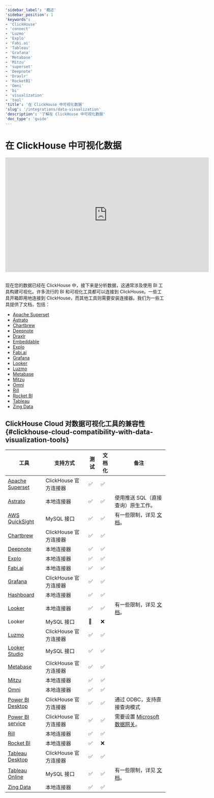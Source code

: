 ```yaml
---
'sidebar_label': '概述'
'sidebar_position': 1
'keywords':
- 'ClickHouse'
- 'connect'
- 'Luzmo'
- 'Explo'
- 'Fabi.ai'
- 'Tableau'
- 'Grafana'
- 'Metabase'
- 'Mitzu'
- 'superset'
- 'Deepnote'
- 'Draxlr'
- 'RocketBI'
- 'Omni'
- 'bi'
- 'visualization'
- 'tool'
'title': '在 ClickHouse 中可视化数据'
'slug': '/integrations/data-visualization'
'description': '了解在 ClickHouse 中可视化数据'
'doc_type': 'guide'
---
```



# 在 ClickHouse 中可视化数据

<div class='vimeo-container'>
<iframe
   src="https://player.vimeo.com/video/754460217?h=3dcae2e1ca"
   width="640"
   height="360"
   frameborder="0"
   allow="autoplay; fullscreen; picture-in-picture"
   allowfullscreen>
</iframe>
</div>

<br/>

现在您的数据已经在 ClickHouse 中，接下来是分析数据，这通常涉及使用 BI 工具构建可视化。许多流行的 BI 和可视化工具都可以连接到 ClickHouse。一些工具开箱即用地连接到 ClickHouse，而其他工具则需要安装连接器。我们为一些工具提供了文档，包括：

- [Apache Superset](./superset-and-clickhouse.md)
- [Astrato](./astrato-and-clickhouse.md)
- [Chartbrew](./chartbrew-and-clickhouse.md)
- [Deepnote](./deepnote.md)
- [Draxlr](./draxlr-and-clickhouse.md)
- [Embeddable](./embeddable-and-clickhouse.md)
- [Explo](./explo-and-clickhouse.md)
- [Fabi.ai](./fabi-and-clickhouse.md)
- [Grafana](./grafana/index.md)
- [Looker](./looker-and-clickhouse.md)
- [Luzmo](./luzmo-and-clickhouse.md)
- [Metabase](./metabase-and-clickhouse.md)
- [Mitzu](./mitzu-and-clickhouse.md)
- [Omni](./omni-and-clickhouse.md)
- [Rill](https://docs.rilldata.com/reference/olap-engines/clickhouse)
- [Rocket BI](./rocketbi-and-clickhouse.md)
- [Tableau](./tableau/tableau-and-clickhouse.md)
- [Zing Data](./zingdata-and-clickhouse.md)

## ClickHouse Cloud 对数据可视化工具的兼容性 {#clickhouse-cloud-compatibility-with-data-visualization-tools}

| 工具                                                                    | 支持方式                         | 测试   | 文档化   | 备注                                                                                                                                 |
|-------------------------------------------------------------------------|----------------------------------|--------|----------|-----------------------------------------------------------------------------------------------------------------------------------------|
| [Apache Superset](./superset-and-clickhouse.md)      | ClickHouse 官方连接器            | ✅      | ✅        |                                                                                                                                         |
| [Astrato](./astrato-and-clickhouse.md)      | 本地连接器                       | ✅      | ✅        | 使用推送 SQL（直接查询）原生工作。                                                                                                   |
| [AWS QuickSight](./quicksight-and-clickhouse.md)     | MySQL 接口                       | ✅      | ✅        | 有一些限制，详见 [文档](./quicksight-and-clickhouse.md)。                                                                                   |
| [Chartbrew](./chartbrew-and-clickhouse.md)           | ClickHouse 官方连接器            | ✅      | ✅        |                                                                                                                                         |
| [Deepnote](./deepnote.md)                            | 本地连接器                       | ✅      | ✅        |                                                                                                                                         |
| [Explo](./explo-and-clickhouse.md)                   | 本地连接器                       | ✅      | ✅        |                                                                                                                                         |
| [Fabi.ai](./fabi-and-clickhouse.md)                  | 本地连接器                       | ✅      | ✅        |                                                                                                                                         |
| [Grafana](./grafana/index.md)                        | ClickHouse 官方连接器            | ✅      | ✅        |                                                                                                                                         |
| [Hashboard](./hashboard-and-clickhouse.md)           | 本地连接器                       | ✅      | ✅        |                                                                                                                                         |
| [Looker](./looker-and-clickhouse.md)                 | 本地连接器                       | ✅      | ✅        | 有一些限制，详见 [文档](./looker-and-clickhouse.md)。                                                                                      |
| Looker                                                                  | MySQL 接口                       | 🚧     | ❌        |                                                                                                                                         |
| [Luzmo](./luzmo-and-clickhouse.md)                   | ClickHouse 官方连接器            | ✅      | ✅        |                                                                                                                                         |
| [Looker Studio](./looker-studio-and-clickhouse.md)   | MySQL 接口                       | ✅      | ✅        |                                                                                                                                         |
| [Metabase](./metabase-and-clickhouse.md)             | ClickHouse 官方连接器            | ✅      | ✅        |                                                                                                        
| [Mitzu](./mitzu-and-clickhouse.md)                   | 本地连接器                       | ✅      | ✅        |                                                                                                                                         |
| [Omni](./omni-and-clickhouse.md)                     | 本地连接器                       | ✅      | ✅        |                                                                                                                                         |
| [Power BI Desktop](./powerbi-and-clickhouse.md)      | ClickHouse 官方连接器            | ✅      | ✅        | 通过 ODBC，支持直接查询模式                                                                                                         |
| [Power BI service](/integrations/powerbi#power-bi-service)                                                    | ClickHouse 官方连接器            | ✅      | ✅        | 需要设置 [Microsoft 数据网关](https://learn.microsoft.com/en-us/power-bi/connect-data/service-gateway-custom-connectors)。                           |
| [Rill](https://docs.rilldata.com/reference/olap-engines/clickhouse)     | 本地连接器                       | ✅      | ✅        |        
| [Rocket BI](./rocketbi-and-clickhouse.md)            | 本地连接器                       | ✅      | ❌        |                                                                                                                                         |
| [Tableau Desktop](./tableau/tableau-and-clickhouse.md)       | ClickHouse 官方连接器            | ✅      | ✅        |                                                                                                               |
| [Tableau Online](./tableau/tableau-online-and-clickhouse.md) | MySQL 接口                       | ✅      | ✅        | 有一些限制，详见 [文档](./tableau/tableau-online-and-clickhouse.md)。                                                                    |
| [Zing Data](./zingdata-and-clickhouse.md)            | 本地连接器                       | ✅      | ✅        |                                                                                                                                         |
